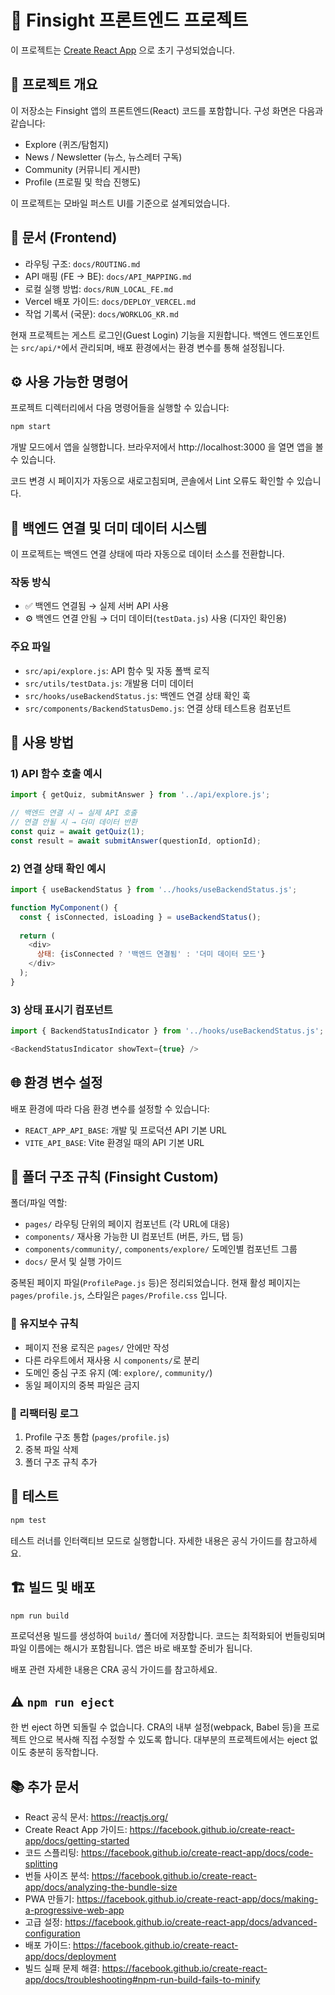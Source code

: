 # 🚀 Finsight 프론트엔드 프로젝트

이 프로젝트는 [Create React App](https://github.com/facebook/create-react-app) 으로 초기 구성되었습니다.

## 📘 프로젝트 개요

이 저장소는 Finsight 앱의 프론트엔드(React) 코드를 포함합니다. 구성 화면은 다음과 같습니다:

- Explore (퀴즈/탐험지)
- News / Newsletter (뉴스, 뉴스레터 구독)
- Community (커뮤니티 게시판)
- Profile (프로필 및 학습 진행도)

이 프로젝트는 모바일 퍼스트 UI를 기준으로 설계되었습니다.

## 📄 문서 (Frontend)

- 라우팅 구조: `docs/ROUTING.md`
- API 매핑 (FE → BE): `docs/API_MAPPING.md`
- 로컬 실행 방법: `docs/RUN_LOCAL_FE.md`
- Vercel 배포 가이드: `docs/DEPLOY_VERCEL.md`
- 작업 기록서 (국문): `docs/WORKLOG_KR.md`

현재 프로젝트는 게스트 로그인(Guest Login) 기능을 지원합니다. 백엔드 엔드포인트는 `src/api/*`에서 관리되며, 배포 환경에서는 환경 변수를 통해 설정됩니다.

## ⚙️ 사용 가능한 명령어

프로젝트 디렉터리에서 다음 명령어들을 실행할 수 있습니다:

```bash
npm start
```

개발 모드에서 앱을 실행합니다. 브라우저에서 http://localhost:3000 을 열면 앱을 볼 수 있습니다.

코드 변경 시 페이지가 자동으로 새로고침되며, 콘솔에서 Lint 오류도 확인할 수 있습니다.

## 🔄 백엔드 연결 및 더미 데이터 시스템

이 프로젝트는 백엔드 연결 상태에 따라 자동으로 데이터 소스를 전환합니다.

### 작동 방식
- ✅ 백엔드 연결됨 → 실제 서버 API 사용
- ⚙️ 백엔드 연결 안됨 → 더미 데이터(`testData.js`) 사용 (디자인 확인용)

### 주요 파일
- `src/api/explore.js`: API 함수 및 자동 폴백 로직
- `src/utils/testData.js`: 개발용 더미 데이터
- `src/hooks/useBackendStatus.js`: 백엔드 연결 상태 확인 훅
- `src/components/BackendStatusDemo.js`: 연결 상태 테스트용 컴포넌트

## 🧩 사용 방법

### 1) API 함수 호출 예시
```javascript
import { getQuiz, submitAnswer } from '../api/explore.js';

// 백엔드 연결 시 → 실제 API 호출
// 연결 안될 시 → 더미 데이터 반환
const quiz = await getQuiz(1);
const result = await submitAnswer(questionId, optionId);
```

### 2) 연결 상태 확인 예시
```javascript
import { useBackendStatus } from '../hooks/useBackendStatus.js';

function MyComponent() {
  const { isConnected, isLoading } = useBackendStatus();
  
  return (
    <div>
      상태: {isConnected ? '백엔드 연결됨' : '더미 데이터 모드'}
    </div>
  );
}
```

### 3) 상태 표시기 컴포넌트
```javascript
import { BackendStatusIndicator } from '../hooks/useBackendStatus.js';

<BackendStatusIndicator showText={true} />
```

## 🌐 환경 변수 설정

배포 환경에 따라 다음 환경 변수를 설정할 수 있습니다:

- `REACT_APP_API_BASE`: 개발 및 프로덕션 API 기본 URL
- `VITE_API_BASE`: Vite 환경일 때의 API 기본 URL

## 📂 폴더 구조 규칙 (Finsight Custom)

폴더/파일 역할:

- `pages/` 라우팅 단위의 페이지 컴포넌트 (각 URL에 대응)
- `components/` 재사용 가능한 UI 컴포넌트 (버튼, 카드, 탭 등)
- `components/community/`, `components/explore/` 도메인별 컴포넌트 그룹
- `docs/` 문서 및 실행 가이드

중복된 페이지 파일(`ProfilePage.js` 등)은 정리되었습니다. 현재 활성 페이지는 `pages/profile.js`, 스타일은 `pages/Profile.css` 입니다.

### 📘 유지보수 규칙
- 페이지 전용 로직은 `pages/` 안에만 작성
- 다른 라우트에서 재사용 시 `components/`로 분리
- 도메인 중심 구조 유지 (예: `explore/`, `community/`)
- 동일 페이지의 중복 파일은 금지

### 📗 리팩터링 로그
1. Profile 구조 통합 (`pages/profile.js`)
2. 중복 파일 삭제
3. 폴더 구조 규칙 추가

## 🧪 테스트

```bash
npm test
```

테스트 러너를 인터랙티브 모드로 실행합니다. 자세한 내용은 공식 가이드를 참고하세요.

## 🏗️ 빌드 및 배포

```bash
npm run build
```

프로덕션용 빌드를 생성하여 `build/` 폴더에 저장합니다. 코드는 최적화되어 번들링되며 파일 이름에는 해시가 포함됩니다. 앱은 바로 배포할 준비가 됩니다.

배포 관련 자세한 내용은 CRA 공식 가이드를 참고하세요.

## ⚠️ `npm run eject`

한 번 eject 하면 되돌릴 수 없습니다. CRA의 내부 설정(webpack, Babel 등)을 프로젝트 안으로 복사해 직접 수정할 수 있도록 합니다. 대부분의 프로젝트에서는 eject 없이도 충분히 동작합니다.

## 📚 추가 문서

- React 공식 문서: https://reactjs.org/
- Create React App 가이드: https://facebook.github.io/create-react-app/docs/getting-started
- 코드 스플리팅: https://facebook.github.io/create-react-app/docs/code-splitting
- 번들 사이즈 분석: https://facebook.github.io/create-react-app/docs/analyzing-the-bundle-size
- PWA 만들기: https://facebook.github.io/create-react-app/docs/making-a-progressive-web-app
- 고급 설정: https://facebook.github.io/create-react-app/docs/advanced-configuration
- 배포 가이드: https://facebook.github.io/create-react-app/docs/deployment
- 빌드 실패 문제 해결: https://facebook.github.io/create-react-app/docs/troubleshooting#npm-run-build-fails-to-minify
